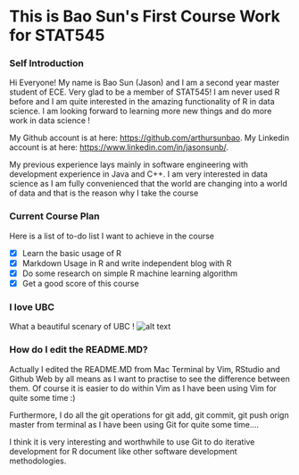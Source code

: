 This is Bao Sun's First Course Work for STAT545
=====================

### Self Introduction
Hi Everyone!
My name is Bao Sun (Jason) and I am a second year master student of ECE. Very glad to be a member of STAT545!
I am never used R before and I am quite interested in the amazing functionality of R in data science.
I am looking forward to learning more new things and do more work in data science !

My Github account is at here: <https://github.com/arthursunbao>.
My Linkedin account is at here: <https://www.linkedin.com/in/jasonsunb/>.

My previous experience lays mainly in software engineering with development experience in Java and C++. I am very interested in data science as I am fully convenienced that the world are changing into a world of data and that is the reason why I take the course

### Current Course Plan
Here is a list of to-do list I want to achieve in the course
- [x] Learn the basic usage of R
- [x] Markdown Usage in R and write independent blog with R
- [x] Do some research on simple R machine learning algorithm
- [x] Get a good score of this course

### I love UBC
What a beautiful scenary of UBC !
![alt text](https://www.ubc.ca/_assets/img/martha-piper-plaza-1920x700.jpg "A nice picture of UBC")

### How do I edit the README.MD?
Actually I edited the README.MD from Mac Terminal by Vim, RStudio and Github Web by all means as I want to practise to see the difference between them. Of course it is easier to do within Vim as I have been using Vim for quite some time :)

Furthermore, I do all the git operations for git add, git commit, git push orign master from terminal as I have been using Git for quite some time....

I think it is very interesting and worthwhile to use Git to do iterative development for R document like other software development methodologies. 

